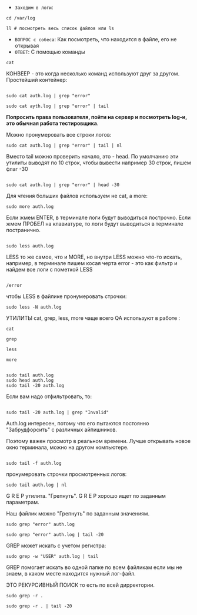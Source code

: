 
- `Заходим в логи`:
```
cd /var/log

ll # посмотреть весь список файлов или ls

```
- `ВОПРОС с собеса`: Как посмотреть, что находится в файле,
его не открывая
- `ОТВЕТ`: С помощью команды 
```
cat
```
КОНВЕЕР - это когда несколько команд используют друг за другом. Простейший контейнер:

```

sudo cat auth.log | grep "error"

```
```
sudo cat ayth.log | grep "error" | tail

```
**Попросить права пользователя, пойти на сервер и посмотреть log-и, это обычная работа тестировщика**.

Можно пронумеровать все строки логов:
```
sudo cat auth.log | grep "error" | tail | nl

```
Вместо tail можно проверить начало, это - head. По умолчанию эти утилиты выводят по 10 строк, чтобы вывести например 30 строк, 
пишем флаг -30

```

sudo cat auth.log | grep "error" | head -30

```
Для чтения больших файлов используем не cat, a more:

```
sudo more auth.log
```
Если жмем ENTER, в терминале логи будут выводиться построчно. 
Если жмем ПРОБЕЛ на клавиатуре, то логи будут выводиться в терминале постранично.

```

sudo less auth.log

```
LESS то же самое, что и MORE, но внутри LESS можно что-то искать, 
например, в терминале пишем косая черта error - это как фильтр и найдем все логи с пометкой LESS

```

/error

```
чтобы LESS в файлике пронумеровать строчки:
```
sudo less -N auth.log

```

УТИЛИТЫ  cat, grep, less, more чаще всего QA используют в работе :

```
cat
```
```
grep
```
```
less
```
```
more
```
```

sudo tail auth.log
sudo head auth.log
sudo tail -20 auth.log

```
Если вам надо отфильтровать, то:

```

sudo tail -20 auth.log | grep "Invalid"

```

Auth.log интересен, потому что его пытаются постоянно "Забрудфорсить" с различных айпишников.

Поэтому важен просмотр в реальном времени. Лучше открывать новое окно терминала, можно на другом компьютере.

```

sudo tail -f auth.log

```
пронумеровать строчки просмотренных логов:

```
sudo tail auth.log | nl

```
G R E P   утилита. "Грепнуть". G R E P хорошо ищет по заданным параметрам.

Наш файлик можно "Грепнуть" по заданным значениям.

```
sudo grep "error" auth.log

sudo grep "error" auth.log | tail -20

```

GREP может искать с учетом регистра:

```
sudo grep -w "USER" auth.log | tail
```

GREP помогает искать во одной папке по всем файликам если мы не знаем, в каком месте находится нужный лог-файл. 

ЭТО РЕКУРСИВНЫЙ ПОИСК то есть по всей дирректории.

```
sudo grep -r .

sudo grep -r . | tail -20

```


